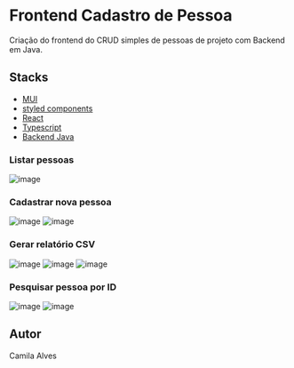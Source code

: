 # Frontend Cadastro de Pessoa 
Criação do frontend do CRUD simples de pessoas de projeto com Backend em Java.

## Stacks
* [MUI](https://mui.com/material-ui/)
* [styled components](https://styled-components.com/)
* [React](https://react.dev)
* [Typescript](https://www.typescriptlang.org/)
* [Backend Java](https://github.com/alvescamila87/api-cadastro-pessoa)

### Listar pessoas
![image](https://github.com/user-attachments/assets/84c350aa-97a2-4e46-a396-57d568476507)

### Cadastrar nova pessoa
![image](https://github.com/user-attachments/assets/dd558664-c73f-48bc-80c2-cfd87e0afd3d)
![image](https://github.com/user-attachments/assets/1a402486-72c5-4ff5-9709-e4269fc9264a)

### Gerar relatório CSV
![image](https://github.com/user-attachments/assets/4903a638-4750-476c-b8a9-0023a52c4d5c)
![image](https://github.com/user-attachments/assets/de571126-3e19-4174-b924-2cbc1a1dd688)
![image](https://github.com/user-attachments/assets/1b3dd518-1694-4b7e-a992-273137d4063f)

### Pesquisar pessoa por ID
![image](https://github.com/user-attachments/assets/8cfc01a3-c202-4af4-85ed-e4230dece763)
![image](https://github.com/user-attachments/assets/d8b2a49d-8765-4014-8076-7b5669fb5fba)

## Autor
Camila Alves




